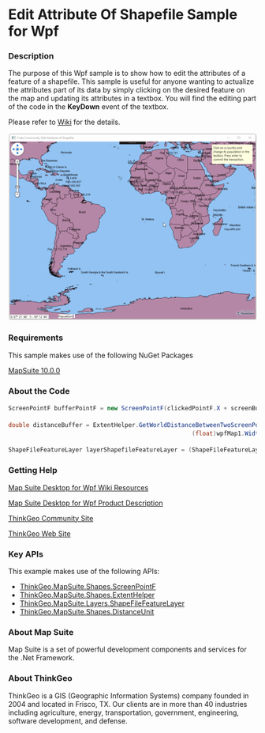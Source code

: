 # Edit Attribute Of Shapefile Sample for Wpf

### Description

The purpose of this Wpf sample is to show how to edit the attributes of a feature of a shapefile. This sample is useful for anyone wanting to actualize the attributes part of its data by simply clicking on the desired feature on the map and updating its attributes in a textbox. You will find the editing part of the code in the **KeyDown** event of the textbox.

Please refer to [Wiki](http://wiki.thinkgeo.com/wiki/map_suite_desktop_for_wpf) for the details.

![Screenshot](Screenshot.gif)

### Requirements
This sample makes use of the following NuGet Packages

[MapSuite 10.0.0](https://www.nuget.org/packages?q=ThinkGeo)

### About the Code
```csharp
ScreenPointF bufferPointF = new ScreenPointF(clickedPointF.X + screenBuffer, clickedPointF.Y);

double distanceBuffer = ExtentHelper.GetWorldDistanceBetweenTwoScreenPoints(wpfMap1.CurrentExtent, clickedPointF, bufferPointF,
                                                    (float)wpfMap1.Width, (float)wpfMap1.Height, wpfMap1.MapUnit, DistanceUnit.Meter);

ShapeFileFeatureLayer layerShapefileFeatureLayer = (ShapeFileFeatureLayer)wpfMap1.FindFeatureLayer("LabelCountriesLayer");
```
### Getting Help

[Map Suite Desktop for Wpf Wiki Resources](http://wiki.thinkgeo.com/wiki/map_suite_desktop_for_wpf)

[Map Suite Desktop for Wpf Product Description](https://thinkgeo.com/ui-controls#desktop-platforms)

[ThinkGeo Community Site](http://community.thinkgeo.com/)

[ThinkGeo Web Site](http://www.thinkgeo.com)

### Key APIs
This example makes use of the following APIs:

- [ThinkGeo.MapSuite.Shapes.ScreenPointF](http://wiki.thinkgeo.com/wiki/api/thinkgeo.mapsuite.shapes.screenpointf)
- [ThinkGeo.MapSuite.Shapes.ExtentHelper](http://wiki.thinkgeo.com/wiki/api/thinkgeo.mapsuite.shapes.extenthelper)
- [ThinkGeo.MapSuite.Layers.ShapeFileFeatureLayer](http://wiki.thinkgeo.com/wiki/api/thinkgeo.mapsuite.layers.shapefilefeaturelayer)
- [ThinkGeo.MapSuite.Shapes.DistanceUnit](http://wiki.thinkgeo.com/wiki/api/thinkgeo.mapsuite.shapes.distanceunit)

### About Map Suite
Map Suite is a set of powerful development components and services for the .Net Framework.

### About ThinkGeo
ThinkGeo is a GIS (Geographic Information Systems) company founded in 2004 and located in Frisco, TX. Our clients are in more than 40 industries including agriculture, energy, transportation, government, engineering, software development, and defense.
